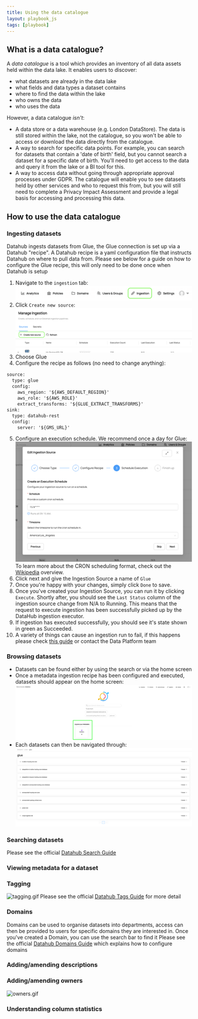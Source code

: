 ```yaml
---
title: Using the data catalogue
layout: playbook_js
tags: [playbook]
---
```


## What is a data catalogue?

A _data catalogue_ is a tool which provides an inventory of all data assets held within the data lake. It enables users to discover:

- what datasets are already in the data lake
- what fields and data types a dataset contains
- where to find the data within the lake
- who owns the data
- who uses the data

However, a data catalogue _isn't_:

- A data store or a data warehouse (e.g. London DataStore). The data is still stored within the lake, not the catalogue, so you won't be able to access or download the data directly from the catalogue.
- A way to search for specific data points. For example, you can search for datasets that contain a 'date of birth' field, but you cannot search a dataset for a specific date of birth. You'll need to get access to the data and query it from the lake or a BI tool for this.
- A way to access data without going through appropriate approval processes under GDPR. The catalogue will enable you to see datasets held by other services and who to request this from, but you will still need to complete a Privacy Impact Assessment and provide a legal basis for accessing and processing this data.

## How to use the data catalogue

### Ingesting datasets

Datahub ingests datasets from Glue, the Glue connection is set up via a Datahub "recipe".
A Datahub recipe is a yaml configuration file that instructs Datahub on where to pull data from. 
Please see below for a guide on how to configure the Glue recipe, this will only need to be done once when Datahub is setup

1. Navigate to the ```ingestion``` tab:![img.png](../images/ingestion.png)
2. Click ```Create new source```: ![img_3.png](../images/create_new_source.png)
3. Choose Glue
4. Configure the recipe as follows (no need to change anything):
```
source:
  type: glue
  config:
    aws_region: '${AWS_DEFAULT_REGION}'
    aws_role: '${AWS_ROLE}'
    extract_transforms: '${GLUE_EXTRACT_TRANSFORMS}'
sink:
  type: datahub-rest
  config:
    server: '${GMS_URL}'
```
5. Configure an execution schedule. We recommend once a day for Glue:![img_2.png](../images/cron_schedule.png) To learn more about the CRON scheduling format, check out the [Wikipedia](https://en.wikipedia.org/wiki/Cron) overview.
6. Click next and give the Ingestion Source a name of ```Glue```
7. Once you're happy with your changes, simply click ```Done``` to save.
8. Once you've created your Ingestion Source, you can run it by clicking ```Execute```. Shortly after, you should see the ```Last Status``` column of the ingestion source change from N/A to Running. This means that the request to execute ingestion has been successfully picked up by the DataHub ingestion executor.
9. If ingestion has executed successfully, you should see it's state shown in green as Succeeded.
10. A variety of things can cause an ingestion run to fail, if this happens please check [this guide](https://datahubproject.io/docs/ui-ingestion/#debugging-a-failed-ingestion-run) or contact the Data Platform team

### Browsing datasets

* Datasets can be found either by using the search or via the home screen
* Once a metadata ingestion recipe has been configured and executed, datasets should appear on the home screen:![datasets.png](../images/datasets.png)
* Each datasets can then be navigated through: ![datasets_inner.png](../images/datasets_inner.png)

### Searching datasets

Please see the official [Datahub Search Guide](https://datahubproject.io/docs/how/search)

### Viewing metadata for a dataset

### Tagging

![tagging.gif](../images/tagging.gif)
Please see the official [Datahub Tags Guide](https://datahubproject.io/docs/tags) for more detail

### Domains
Domains can be used to organise datasets into departments, access can then be provided to users for specific domains they are interested in. 
Once you've created a Domain, you can use the search bar to find it
Please see the official [Datahub Domains Guide](https://datahubproject.io/docs/domains) which explains how to configure domains

### Adding/amending descriptions

### Adding/amending owners

![owners.gif](../images/adding_owners.gif)

### Understanding column statistics
